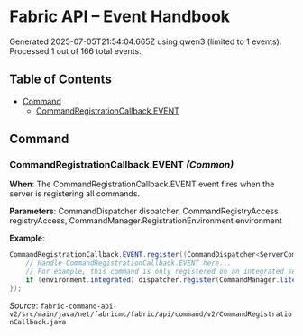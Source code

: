 # Fabric API – Event Handbook

Generated 2025-07-05T21:54:04.665Z using qwen3 (limited to 1 events).
Processed 1 out of 166 total events.

## Table of Contents
- [Command](#command)
  - [CommandRegistrationCallback.EVENT](#commandregistrationcallback.event)

## Command

### CommandRegistrationCallback.EVENT *(Common)*

**When**: The CommandRegistrationCallback.EVENT event fires when the server is registering all commands.

**Parameters**: CommandDispatcher<ServerCommandSource> dispatcher, CommandRegistryAccess registryAccess, CommandManager.RegistrationEnvironment environment

**Example**:
```java
CommandRegistrationCallback.EVENT.register((CommandDispatcher<ServerCommandSource> dispatcher, CommandRegistryAccess registryAccess, CommandManager.RegistrationEnvironment environment) -> {
    // Handle CommandRegistrationCallback.EVENT here... 
    // For example, this command is only registered on an integrated server like the vanilla publish command
    if (environment.integrated) dispatcher.register(CommandManager.literal("integrated_command").executes(context -> {...}));
});
```

*Source*: `fabric-command-api-v2/src/main/java/net/fabricmc/fabric/api/command/v2/CommandRegistrationCallback.java`
